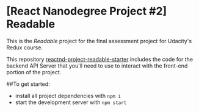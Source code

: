 # [React Nanodegree Project #2] Readable

This is the _Readable_ project for the final assessment project for Udacity's Redux course.

This repository [reactnd-project-readable-starter](https://github.com/udacity/reactnd-project-readable-starter) includes the code for the backend API Server that you'll need to use to interact with the front-end portion of the project.

##To get started:

* install all project dependencies with `npm i`
* start the development server with `npm start`
